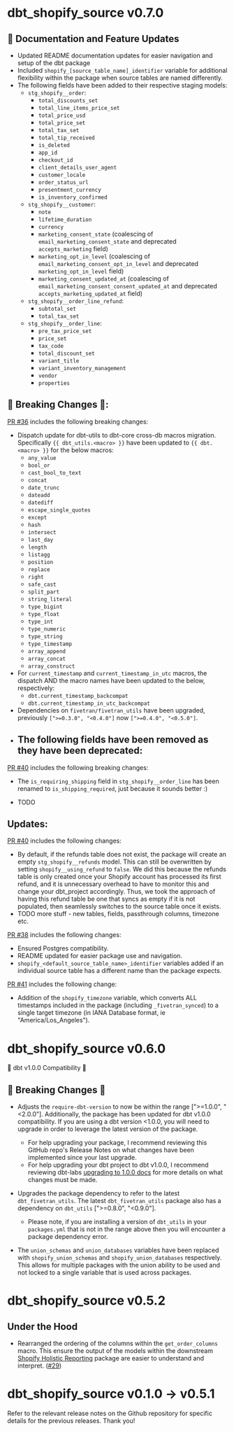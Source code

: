 # dbt_shopify_source v0.7.0
## 🎉 Documentation and Feature Updates
- Updated README documentation updates for easier navigation and setup of the dbt package
- Included `shopify_[source_table_name]_identifier` variable for additional flexibility within the package when source tables are named differently.
- The following fields have been added to their respective staging models:
  - `stg_shopify__order`:
    - `total_discounts_set`
    - `total_line_items_price_set`
    - `total_price_usd`
    - `total_price_set`
    - `total_tax_set`
    - `total_tip_received`
    - `is_deleted`
    - `app_id`
    - `checkout_id`
    - `client_details_user_agent`
    - `customer_locale`
    - `order_status_url`
    - `presentment_currency`
    - `is_inventory_confirmed`
  - `stg_shopify__customer`:
    - `note`
    - `lifetime_duration`
    - `currency`
    - `marketing_consent_state` (coalescing of `email_marketing_consent_state` and deprecated `accepts_marketing` field)
    - `marketing_opt_in_level` (coalescing of `email_marketing_consent_opt_in_level` and deprecated `marketing_opt_in_level` field)
    - `marketing_consent_updated_at` (coalescing of `email_marketing_consent_consent_updated_at` and deprecated `accepts_marketing_updated_at` field)
  - `stg_shopify__order_line_refund`:
    - `subtotal_set`
    - `total_tax_set`
  - `stg_shopify__order_line`:
    - `pre_tax_price_set`
    - `price_set`
    - `tax_code`
    - `total_discount_set`
    - `variant_title`
    - `variant_inventory_management`
    - `vendor`
    - `properties`

## 🚨 Breaking Changes 🚨:
[PR #36](https://github.com/fivetran/dbt_shopify_source/pull/36) includes the following breaking changes:
- Dispatch update for dbt-utils to dbt-core cross-db macros migration. Specifically `{{ dbt_utils.<macro> }}` have been updated to `{{ dbt.<macro> }}` for the below macros:
    - `any_value`
    - `bool_or`
    - `cast_bool_to_text`
    - `concat`
    - `date_trunc`
    - `dateadd`
    - `datediff`
    - `escape_single_quotes`
    - `except`
    - `hash`
    - `intersect`
    - `last_day`
    - `length`
    - `listagg`
    - `position`
    - `replace`
    - `right`
    - `safe_cast`
    - `split_part`
    - `string_literal`
    - `type_bigint`
    - `type_float`
    - `type_int`
    - `type_numeric`
    - `type_string`
    - `type_timestamp`
    - `array_append`
    - `array_concat`
    - `array_construct`
- For `current_timestamp` and `current_timestamp_in_utc` macros, the dispatch AND the macro names have been updated to the below, respectively:
    - `dbt.current_timestamp_backcompat`
    - `dbt.current_timestamp_in_utc_backcompat`
- Dependencies on `fivetran/fivetran_utils` have been upgraded, previously `[">=0.3.0", "<0.4.0"]` now `[">=0.4.0", "<0.5.0"]`.
- The following fields have been removed as they have been deprecated:
  - 

[PR #40](https://github.com/fivetran/dbt_shopify_source/pull/40) includes the following breaking changes:
- The `is_requiring_shipping` field in `stg_shopify__order_line` has been renamed to `is_shipping_required`, just because it sounds better :)

- TODO
## Updates:
[PR #40](https://github.com/fivetran/dbt_shopify_source/pull/40) includes the following changes:
- By default, if the refunds table does not exist, the package will create an empty `stg_shopify__refunds` model. This can still be overwritten by setting `shopify__using_refund` to `false`. We did this because the refunds table is only created once your Shopify account has processed its first refund, and it is unnecessary overhead to have to monitor this and change your dbt_project accordingly. Thus, we took the approach of having this refund table be one that syncs as empty if it is not populated, then seamlessly switches to the source table once it exists.
- TODO more stuff - new tables, fields, passthrough columns, timezone etc.

[PR #38](https://github.com/fivetran/dbt_shopify_source/pull/38) includes the following changes:
- Ensured Postgres compatibility.
- README updated for easier package use and navigation.
- `shopify_<default_source_table_name>_identifier` variables added if an individual source table has a different name than the package expects.

[PR #41](https://github.com/fivetran/dbt_shopify_source/pull/41) includes the following change:
- Addition of the `shopify_timezone` variable, which converts ALL timestamps included in the package (including `_fivetran_synced`) to a single target timezone (in IANA Database format, ie "America/Los_Angeles").

# dbt_shopify_source v0.6.0
🎉 dbt v1.0.0 Compatibility 🎉
## 🚨 Breaking Changes 🚨
- Adjusts the `require-dbt-version` to now be within the range [">=1.0.0", "<2.0.0"]. Additionally, the package has been updated for dbt v1.0.0 compatibility. If you are using a dbt version <1.0.0, you will need to upgrade in order to leverage the latest version of the package.
  - For help upgrading your package, I recommend reviewing this GitHub repo's Release Notes on what changes have been implemented since your last upgrade.
  - For help upgrading your dbt project to dbt v1.0.0, I recommend reviewing dbt-labs [upgrading to 1.0.0 docs](https://docs.getdbt.com/docs/guides/migration-guide/upgrading-to-1-0-0) for more details on what changes must be made.
- Upgrades the package dependency to refer to the latest `dbt_fivetran_utils`. The latest `dbt_fivetran_utils` package also has a dependency on `dbt_utils` [">=0.8.0", "<0.9.0"].
  - Please note, if you are installing a version of `dbt_utils` in your `packages.yml` that is not in the range above then you will encounter a package dependency error.

- The `union_schemas` and `union_databases` variables have been replaced with `shopify_union_schemas` and `shopify_union_databases` respectively. This allows for multiple packages with the union ability to be used and not locked to a single variable that is used across packages.

# dbt_shopify_source v0.5.2
## Under the Hood
- Rearranged the ordering of the columns within the `get_order_columns` macro. This ensure the output of the models within the downstream [Shopify Holistic Reporting](https://github.com/fivetran/dbt_shopify_holistic_reporting) package are easier to understand and interpret. ([#29](https://github.com/fivetran/dbt_shopify_source/pull/29))

# dbt_shopify_source v0.1.0 -> v0.5.1
Refer to the relevant release notes on the Github repository for specific details for the previous releases. Thank you!
